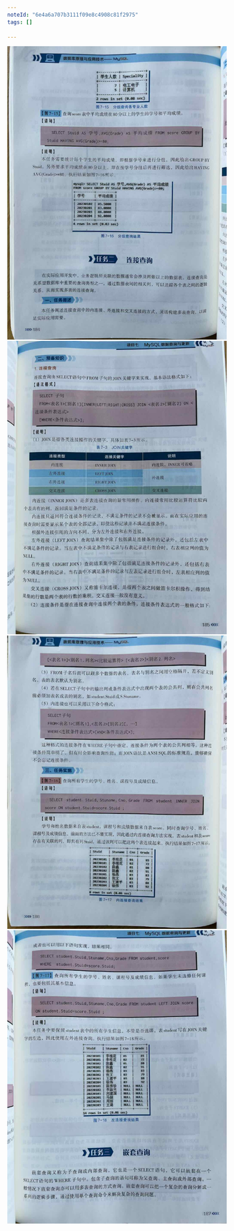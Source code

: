 ```yaml
---
noteId: "6e4a6a707b3111f09e8c4908c81f2975"
tags: []

---
```


 
![创建数据表](../images/ebooks/184.jpeg) 
![创建数据表](../images/ebooks/185.jpeg) 
![创建数据表](../images/ebooks/186.jpeg) 
![创建数据表](../images/ebooks/187.jpeg)